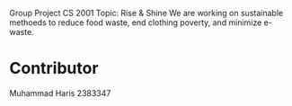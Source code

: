 Group Project CS 2001
Topic: Rise & Shine
We are working on sustainable methoeds to reduce food waste, end clothing poverty, and minimize e-waste.
# Contributor
Muhammad Haris 2383347
